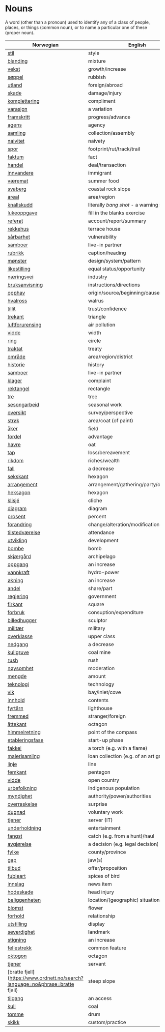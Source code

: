 # Nouns

A word (other than a pronoun) used to identify any of a class of people, places, or things (common noun), or to name a particular one of these (proper noun).

| Norwegian | English | Gender |
| --- | --- | --- |
| [stil](https://www.ordnett.no/search?language=no&phrase=stil) | style | m |
| [blanding](https://www.ordnett.no/search?language=no&phrase=blanding) | mixture | m |
| [vekst](https://www.ordnett.no/search?language=no&phrase=vekst) | growth/increase | m |
| [søppel](https://www.ordnett.no/search?language=no&phrase=søppel) | rubbish | i |
| [utland](https://www.ordnett.no/search?language=no&phrase=utland) | foreign/abroad | m |
| [skade](https://www.ordnett.no/search?language=no&phrase=skade) | damage/injury | m |
| [komplettering](https://www.ordnett.no/search?language=no&phrase=komplettering) | compliment | m |
| [varasjon](https://www.ordnett.no/search?language=no&phrase=varasjon) | a variation | m |
| [framskritt](https://www.ordnett.no/search?language=no&phrase=framskritt) | progress/advance | i |
| [agens](https://www.ordnett.no/search?language=no&phrase=agens) | agency | m |
| [samling](https://www.ordnett.no/search?language=no&phrase=samling) | collection/assembly | m |
| [naivitet](https://www.ordnett.no/search?language=no&phrase=naivitet) | naivety | m |
| [spor](https://www.ordnett.no/search?language=no&phrase=spor) | footprint/rut/track/trail | i |
| [faktum](https://www.ordnett.no/search?language=no&phrase=faktum) | fact | i |
| [handel](https://www.ordnett.no/search?language=no&phrase=handel) | deal/transaction | m |
| [innvandere](https://www.ordnett.no/search?language=no&phrase=innvandere) | immigrant | m |
| [væremat](https://www.ordnett.no/search?language=no&phrase=væremat) | summer food | m |
| [svaberg](https://www.ordnett.no/search?language=no&phrase=svaberg) | coastal rock slope | i |
| [areal](https://www.ordnett.no/search?language=no&phrase=areal) | area/region | i |
| [knallskudd](https://www.ordnett.no/search?language=no&phrase=knallskudd) | literally _bang shot_ - a warning shot gun | i |
| [lukeoppgave](https://www.ordnett.no/search?language=no&phrase=lukeoppgave) | fill in the blanks exercise | m |
| [referat](https://www.ordnett.no/search?language=no&phrase=referat) | account/report/summary | i |
| [rekkehus](https://www.ordnett.no/search?language=no&phrase=rekkehus) | terrace house | i |
| [sårbarhet](https://www.ordnett.no/search?language=no&phrase=sårbarhet) | vulnerability | m |
| [samboer](https://www.ordnett.no/search?language=no&phrase=samboer) | live-in partner | m |
| [rubrikk](https://www.ordnett.no/search?language=no&phrase=rubrikk) | caption/heading | m |
| [mønster](https://www.ordnett.no/search?language=no&phrase=mønster) | design/system/pattern | i |
| [likestilling](https://www.ordnett.no/search?language=no&phrase=likestilling) | equal status/opportunity | m |
| [næringsvei](https://www.ordnett.no/search?language=no&phrase=næringsvei) | industry | m |
| [bruksanvisning](https://www.ordnett.no/search?language=no&phrase=bruksanvisning) | instructions/directions | m |
| [opphav](https://www.ordnett.no/search?language=no&phrase=opphav) | origin/source/beginning/cause | i |
| [hvalross](https://www.ordnett.no/search?language=no&phrase=hvalross) | walrus | m |
| [tillit](https://www.ordnett.no/search?language=no&phrase=tillit) | trust/confidence | m |
| [trekant](https://www.ordnett.no/search?language=no&phrase=trekant) | triangle | m |
| [luftforurensing](https://www.ordnett.no/search?language=no&phrase=luftforurensing) | air pollution | m |
| [vidde](https://www.ordnett.no/search?language=no&phrase=vidde) | width | m/f |
| [ring](https://www.ordnett.no/search?language=no&phrase=ring) | circle | m |
| [traktat](https://www.ordnett.no/search?language=no&phrase=traktat) | treaty | m |
| [område](https://www.ordnett.no/search?language=no&phrase=område) | area/region/district | i |
| [historie](https://www.ordnett.no/search?language=no&phrase=historie) | history | m/f |
| [samboer](https://www.ordnett.no/search?language=no&phrase=samboer) | live-in partner | m |
| [klager](https://www.ordnett.no/search?language=no&phrase=klager) | complaint | m |
| [rektangel](https://www.ordnett.no/search?language=no&phrase=rektangel) | rectangle | i |
| [tre](https://www.ordnett.no/search?language=no&phrase=tre) | tree | i |
| [sesongarbeid](https://www.ordnett.no/search?language=no&phrase=sesongarbeid) | seasonal work | i |
| [oversikt](https://www.ordnett.no/search?language=no&phrase=oversikt) | survey/perspective | m |
| [strøk](https://www.ordnett.no/search?language=no&phrase=strøk) | area/coat (of paint) | i |
| [åker](https://www.ordnett.no/search?language=no&phrase=åker) | field | m |
| [fordel](https://www.ordnett.no/search?language=no&phrase=fordel) | advantage | m |
| [havre](https://www.ordnett.no/search?language=no&phrase=havre) | oat | m |
| [tap](https://www.ordnett.no/search?language=no&phrase=tap) | loss/bereavement | i |
| [rikdom](https://www.ordnett.no/search?language=no&phrase=rikdom) | riches/wealth | m |
| [fall](https://www.ordnett.no/search?language=no&phrase=fall) | a decrease | i |
| [sekskant](https://www.ordnett.no/search?language=no&phrase=sekskant) | hexagon | m |
| [arrangement](https://www.ordnett.no/search?language=no&phrase=arrangement) | arrangement/gathering/party/organisation | i |
| [heksagon](https://www.ordnett.no/search?language=no&phrase=heksagon) | hexagon | m |
| [klisjé](https://www.ordnett.no/search?language=no&phrase=klisjé) | cliche | m |
| [diagram](https://www.ordnett.no/search?language=no&phrase=diagram) | diagram | i |
| [prosent](https://www.ordnett.no/search?language=no&phrase=prosent) | percent | m |
| [forandring](https://www.ordnett.no/search?language=no&phrase=forandring) | change/alteration/modification | m |
| [tilstedværelse](https://www.ordnett.no/search?language=no&phrase=tilstedværelse) | attendance | i |
| [utvikling](https://www.ordnett.no/search?language=no&phrase=utvikling) | development | m |
| [bombe](https://www.ordnett.no/search?language=no&phrase=bombe) | bomb | m |
| [skjærgård](https://www.ordnett.no/search?language=no&phrase=skjærgård) | archipelago | m |
| [oppgang](https://www.ordnett.no/search?language=no&phrase=oppgang) | an increase | m |
| [vannkraft](https://www.ordnett.no/search?language=no&phrase=vannkraft) | hydro-power | m |
| [økning](https://www.ordnett.no/search?language=no&phrase=økning) | an increase | m |
| [andel](https://www.ordnett.no/search?language=no&phrase=andel) | share/part | m |
| [regjering](https://www.ordnett.no/search?language=no&phrase=regjering) | government | m |
| [firkant](https://www.ordnett.no/search?language=no&phrase=firkant) | square | m |
| [forbruk](https://www.ordnett.no/search?language=no&phrase=forbruk) | consuption/expenditure | i |
| [billedhugger](https://www.ordnett.no/search?language=no&phrase=billedhugger) | sculptor | m |
| [militær](https://www.ordnett.no/search?language=no&phrase=militær) | military | m |
| [overklasse](https://www.ordnett.no/search?language=no&phrase=overklasse) | upper class | m |
| [nedgang](https://www.ordnett.no/search?language=no&phrase=nedgang) | a decrease | m |
| [kullgruve](https://www.ordnett.no/search?language=no&phrase=kullgruve) | coal mine | m |
| [rush](https://www.ordnett.no/search?language=no&phrase=rush) | rush | i |
| [nøysomhet](https://www.ordnett.no/search?language=no&phrase=nøysomhet) | moderation | m |
| [mengde](https://www.ordnett.no/search?language=no&phrase=mengde) | amount | m |
| [teknologi](https://www.ordnett.no/search?language=no&phrase=teknologi) | technology | m |
| [vik](https://www.ordnett.no/search?language=no&phrase=vik) | bay/inlet/cove | m |
| [innhold](https://www.ordnett.no/search?language=no&phrase=innhold) | contents | i |
| [fyrtårn](https://www.ordnett.no/search?language=no&phrase=fyrtårn) | lighthouse | i |
| [fremmed](https://www.ordnett.no/search?language=no&phrase=fremmed) | stranger/foreign | m |
| [åttekant](https://www.ordnett.no/search?language=no&phrase=åttekant) | octagon | m |
| [himmelretning](https://www.ordnett.no/search?language=no&phrase=himmelretning) | point of the compass | m |
| [etableringsfase](https://www.ordnett.no/search?language=no&phrase=etableringsfase) | start-up phase | m |
| [fakkel](https://www.ordnett.no/search?language=no&phrase=fakkel) | a torch (e.g. with a flame) | m |
| [malerisamling](https://www.ordnett.no/search?language=no&phrase=malerisamling) | loan collection (e.g. of an art gallery) | m |
| [linje](https://www.ordnett.no/search?language=no&phrase=linje) | line | m |
| [femkant](https://www.ordnett.no/search?language=no&phrase=femkant) | pentagon | m |
| [vidde](https://www.ordnett.no/search?language=no&phrase=vidde) | open country | m |
| [urbefolkning](https://www.ordnett.no/search?language=no&phrase=urbefolkning) | indigenous population | m |
| [myndighet](https://www.ordnett.no/search?language=no&phrase=myndighet) | authority/power/authorities | m |
| [overraskelse](https://www.ordnett.no/search?language=no&phrase=overraskelse) | surprise | m |
| [dugnad](https://www.ordnett.no/search?language=no&phrase=dugnad) | voluntary work | m |
| [tjener](https://www.ordnett.no/search?language=no&phrase=tjener) | server (IT) | m |
| [underholdning](https://www.ordnett.no/search?language=no&phrase=underholdning) | entertainment | m |
| [fangst](https://www.ordnett.no/search?language=no&phrase=fangst) | catch (e.g. from a hunt)/haul | m |
| [avgjørelse](https://www.ordnett.no/search?language=no&phrase=avgjørelse) | a decision (e.g. legal decision) | m |
| [fylke](https://www.ordnett.no/search?language=no&phrase=fylke) | county/province | i |
| [gap](https://www.ordnett.no/search?language=no&phrase=gap) | jaw(s) | m |
| [tilbud](https://www.ordnett.no/search?language=no&phrase=tilbud) | offer/proposition | i |
| [fubleart](https://www.ordnett.no/search?language=no&phrase=fubleart) | spices of bird | m/f |
| [innslag](https://www.ordnett.no/search?language=no&phrase=innslag) | news item | i |
| [hodeskade](https://www.ordnett.no/search?language=no&phrase=hodeskade) | head injury | m |
| [beliggenheten](https://www.ordnett.no/search?language=no&phrase=beliggenheten) | location/(geographic) situation | m/f |
| [blomst](https://www.ordnett.no/search?language=no&phrase=blomst) | flower | m |
| [forhold](https://www.ordnett.no/search?language=no&phrase=forhold) | relationship | i |
| [utstilling](https://www.ordnett.no/search?language=no&phrase=utstilling) | display | m |
| [severdighet](https://www.ordnett.no/search?language=no&phrase=severdighet) | landmark | m |
| [stigning](https://www.ordnett.no/search?language=no&phrase=stigning) | an increase | m |
| [fellestrekk](https://www.ordnett.no/search?language=no&phrase=fellestrekk) | common feature | i |
| [oktogon](https://www.ordnett.no/search?language=no&phrase=oktogon) | octagon | m |
| [tjener](https://www.ordnett.no/search?language=no&phrase=tjener) | servant | m |
| [bratte fjell](https://www.ordnett.no/search?language=no&phrase=bratte fjell) | steep slope | m |
| [tilgang](https://www.ordnett.no/search?language=no&phrase=tilgang) | an access | i |
| [kull](https://www.ordnett.no/search?language=no&phrase=kull) | coal | i |
| [tomme](https://www.ordnett.no/search?language=no&phrase=tomme) | drum | m |
| [skikk](https://www.ordnett.no/search?language=no&phrase=skikk) | custom/practice | m |

